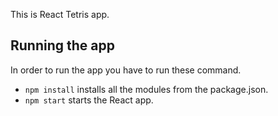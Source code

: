 This is React Tetris app. 

## Running the app

In order to run the app you have to run these command.

* `npm install` installs all the modules from the package.json.
* `npm start` starts the React app.